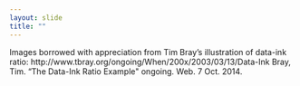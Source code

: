 ```yaml
---
layout: slide
title: ""
---
```


<section data-background-image="assets/images/Slide31.png" data-background-size="90%" data-background-position="center"></section>

<section markdown="1">  
Images borrowed with appreciation from Tim Bray’s illustration of data-ink ratio: http://www.tbray.org/ongoing/When/200x/2003/03/13/Data-Ink  
Bray, Tim. “The Data-Ink Ratio Example" ongoing.  Web. 7 Oct. 2014.
</section>
